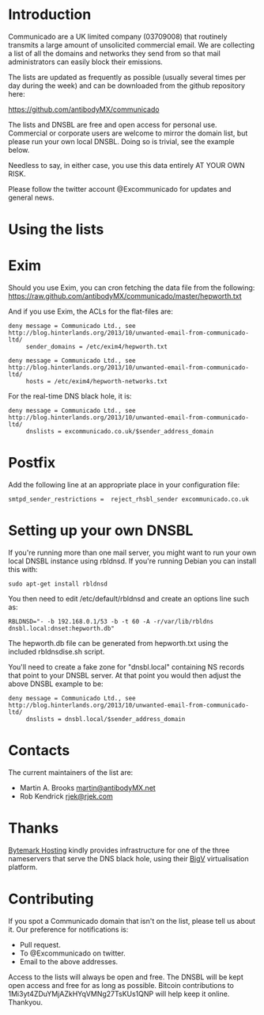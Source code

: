 Introduction
============

Communicado are a UK limited company (03709008) that routinely transmits a
large amount of unsolicited commercial email.  We are collecting a list of all
the domains and networks they send from so that mail administrators can easily
block their emissions.

The lists are updated as frequently as possible (usually several times per day
during the week) and can be downloaded from the github repository here:

https://github.com/antibodyMX/communicado

The lists and DNSBL are free and open access for personal use.  Commercial or
corporate users are welcome to mirror the domain list, but please run your own
local DNSBL.  Doing so is trivial, see the example below.

Needless to say, in either case, you use this data entirely AT YOUR OWN RISK.

Please follow the twitter account @Excommunicado for updates and general news.


Using the lists
===============

Exim
====

Should you use Exim, you can cron fetching the data file from the following:
    <https://raw.github.com/antibodyMX/communicado/master/hepworth.txt>

And if you use Exim, the ACLs for the flat-files are:

    deny message = Communicado Ltd., see http://blog.hinterlands.org/2013/10/unwanted-email-from-communicado-ltd/
         sender_domains = /etc/exim4/hepworth.txt

    deny message = Communicado Ltd., see http://blog.hinterlands.org/2013/10/unwanted-email-from-communicado-ltd/
         hosts = /etc/exim4/hepworth-networks.txt

For the real-time DNS black hole, it is:

    deny message = Communicado Ltd., see http://blog.hinterlands.org/2013/10/unwanted-email-from-communicado-ltd/
         dnslists = excommunicado.co.uk/$sender_address_domain



Postfix
=======

Add the following line at an appropriate place in your configuration file:

    smtpd_sender_restrictions =  reject_rhsbl_sender excommunicado.co.uk


Setting up your own DNSBL
=========================

If you're running more than one mail server, you might want to run your own
local DNSBL instance using rbldnsd.  If you're running Debian you can install
this with:

    sudo apt-get install rbldnsd

You then need to edit /etc/default/rbldnsd and create an options line such as:

    RBLDNSD="- -b 192.168.0.1/53 -b -t 60 -A -r/var/lib/rbldns dnsbl.local:dnset:hepworth.db"

The hepworth.db file can be generated from hepworth.txt using the included rbldnsdise.sh script.

You'll need to create a fake zone for "dnsbl.local" containing NS records that
point to your DNSBL server.  At that point you would then adjust the above
DNSBL example to be:

    deny message = Communicado Ltd., see http://blog.hinterlands.org/2013/10/unwanted-email-from-communicado-ltd/
         dnslists = dnsbl.local/$sender_address_domain


Contacts
========

The current maintainers of the list are:

* Martin A. Brooks <martin@antibodyMX.net>
* Rob Kendrick <rjek@rjek.com>

Thanks
======

[Bytemark Hosting](http://www.bytemark.co.uk/) kindly provides infrastructure
for one of the three nameservers that serve the DNS black hole, using their
[BigV](http://www.bigv.io/) virtualisation platform.

Contributing
============

If you spot a Communicado domain that isn't on the list, please tell us about
it.  Our preference for notifications is:

* Pull request.
* To @Excommunicado on twitter.
* Email to the above addresses.

Access to the lists will always be open and free.  The DNSBL will be kept open
access and free for as long as possible.  Bitcoin contributions to
1Mi3yt4ZDuYMjAZkHYqVMNg27TsKUs1QNP will help keep it online. Thankyou.
